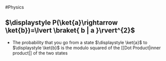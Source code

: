 #Physics 
## $\displaystyle P(\ket{a}\rightarrow \ket{b})=\lvert \braket{ b | a }\rvert^{2}$
* The probability that you go from a state $\displaystyle \ket{a}$ to $\displaystyle \ket{b}$ is the modulo squared of the [[Dot Product|inner product]] of the two states